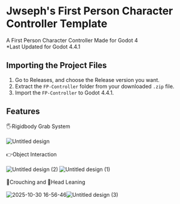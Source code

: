 
# Jwseph's First Person Character Controller Template

A First Person Character Controller Made for Godot 4<br>
*Last Updated for Godot 4.4.1 



## Importing the Project Files
1. Go to Releases, and choose the Release version you want.
2. Extract the ``FP-Controller`` folder from your downloaded ``.zip`` file. 
3. Import the ``FP-Controller`` to Godot 4.4.1.
    
## Features

🖐Rigidbody Grab System<br>
<br>
![Untitled design](https://github.com/user-attachments/assets/3ed72794-eb35-4610-8215-899e7e3a0aea)
<br>
<br>
👉Object Interaction<br>
<br>
![Untitled design (2)](https://github.com/user-attachments/assets/940b311f-6d1e-4366-b4c5-5cb4184a7858)     ![Untitled design (1)](https://github.com/user-attachments/assets/a7e6d57b-790f-424c-a20e-e4c9b967762d)
<br>
<br>
🙇Crouching and 👀Head Leaning<br>
<br>
![2025-10-30 16-56-46](https://github.com/user-attachments/assets/25721c89-5521-4c45-9890-60db1073846b)![Untitled design (3)](https://github.com/user-attachments/assets/7d21e07a-ae03-4188-8d79-a9cdc1cf3330)

